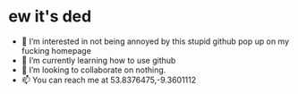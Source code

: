 # ew it's ded
- 👀 I’m interested in not being annoyed by this stupid github pop up on my fucking homepage
- 🌱 I’m currently learning how to use github
- 💞️ I’m looking to collaborate on nothing.
- 📫 You can reach me at 53.8376475,-9.3601112
